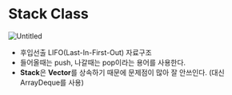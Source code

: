 # Stack Class

![Untitled](Stack%20Class%206d96294e997748ab94f480ec2c0e6e61/Untitled.png)

- 후입선출 LIFO(Last-In-First-Out) 자료구조
- 들어올때는 push, 나갈때는 pop이라는 용어를 사용한다.
- **Stack**은 **Vector**를 상속하기 때문에 문제점이 많아 잘 안쓰인다. (대신 ArrayDeque를 사용)
